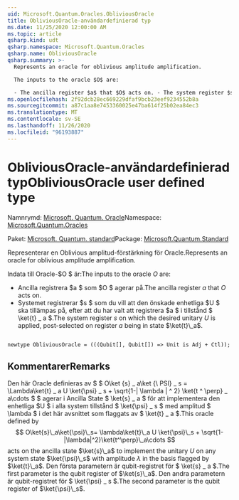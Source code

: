 ```yaml
---
uid: Microsoft.Quantum.Oracles.ObliviousOracle
title: ObliviousOracle-användardefinierad typ
ms.date: 11/25/2020 12:00:00 AM
ms.topic: article
qsharp.kind: udt
qsharp.namespace: Microsoft.Quantum.Oracles
qsharp.name: ObliviousOracle
qsharp.summary: >-
  Represents an oracle for oblivious amplitude amplification.

  The inputs to the oracle $O$ are:

  - The ancilla register $a$ that $O$ acts on. - The system register $s$ on which the desired unitary $U$ is applied, post-selected on register $a$ being in state $\ket{t}\_a$.
ms.openlocfilehash: 2f92dcb28ec669229dfaf9bcb23eef9234552b8a
ms.sourcegitcommit: a87c1aa8e7453360025e47ba614f25b02ea84ec3
ms.translationtype: MT
ms.contentlocale: sv-SE
ms.lasthandoff: 11/26/2020
ms.locfileid: "96193887"
---
```

# <a name="obliviousoracle-user-defined-type"></a><span data-ttu-id="e975c-102">ObliviousOracle-användardefinierad typ</span><span class="sxs-lookup"><span data-stu-id="e975c-102">ObliviousOracle user defined type</span></span>

<span data-ttu-id="e975c-103">Namnrymd: [Microsoft. Quantum. Oracle](xref:Microsoft.Quantum.Oracles)</span><span class="sxs-lookup"><span data-stu-id="e975c-103">Namespace: [Microsoft.Quantum.Oracles](xref:Microsoft.Quantum.Oracles)</span></span>

<span data-ttu-id="e975c-104">Paket: [Microsoft. Quantum. standard](https://nuget.org/packages/Microsoft.Quantum.Standard)</span><span class="sxs-lookup"><span data-stu-id="e975c-104">Package: [Microsoft.Quantum.Standard](https://nuget.org/packages/Microsoft.Quantum.Standard)</span></span>


<span data-ttu-id="e975c-105">Representerar en Oblivious amplitud-förstärkning för Oracle.</span><span class="sxs-lookup"><span data-stu-id="e975c-105">Represents an oracle for oblivious amplitude amplification.</span></span>

<span data-ttu-id="e975c-106">Indata till Oracle-$O $ är:</span><span class="sxs-lookup"><span data-stu-id="e975c-106">The inputs to the oracle $O$ are:</span></span>

- <span data-ttu-id="e975c-107">Ancilla registrera $a $ som $O $ agerar på.</span><span class="sxs-lookup"><span data-stu-id="e975c-107">The ancilla register $a$ that $O$ acts on.</span></span>
- <span data-ttu-id="e975c-108">Systemet registrerar $s $ som du vill att den önskade enhetliga $U $ ska tillämpas på, efter att du har valt att registrera $a $ i tillstånd $ \ket{t} \_ a $.</span><span class="sxs-lookup"><span data-stu-id="e975c-108">The system register $s$ on which the desired unitary $U$ is applied, post-selected on register $a$ being in state $\ket{t}\_a$.</span></span>

```qsharp

newtype ObliviousOracle = (((Qubit[], Qubit[]) => Unit is Adj + Ctl));
```



## <a name="remarks"></a><span data-ttu-id="e975c-109">Kommentarer</span><span class="sxs-lookup"><span data-stu-id="e975c-109">Remarks</span></span>

<span data-ttu-id="e975c-110">Den här Oracle definieras av $ $ O\ket {s} \_ a\ket {\ PSI} \_ s = \Lambda\ket{t} \_ a U \ket{\psi} \_ s + \sqrt{1-| \lambda | ^ 2} \ket{t ^ \perp} \_ a\cdots $ $ agerar i Ancilla State $ \ket{s} \_ a $ för att implementera den enhetliga $U $ i alla system tillstånd $ \ket{\psi} \_ s $ med amplitud $ \lambda $ i det här avsnittet som flaggats av $ \ket{t} \_ a $.</span><span class="sxs-lookup"><span data-stu-id="e975c-110">This oracle defined by $$ O\ket{s}\_a\ket{\psi}\_s= \lambda\ket{t}\_a U \ket{\psi}\_s + \sqrt{1-|\lambda|^2}\ket{t^\perp}\_a\cdots $$ acts on the ancilla state $\ket{s}\_a$ to implement the unitary $U$ on any system state $\ket{\psi}\_s$ with amplitude $\lambda$ in the basis flagged by $\ket{t}\_a$.</span></span>
<span data-ttu-id="e975c-111">Den första parametern är qubit-registret för $ \ket{s} \_ a $.</span><span class="sxs-lookup"><span data-stu-id="e975c-111">The first parameter is the qubit register of $\ket{s}\_a$.</span></span> <span data-ttu-id="e975c-112">Den andra parametern är qubit-registret för $ \ket{\psi} \_ s $.</span><span class="sxs-lookup"><span data-stu-id="e975c-112">The second parameter is the qubit register of $\ket{\psi}\_s$.</span></span>